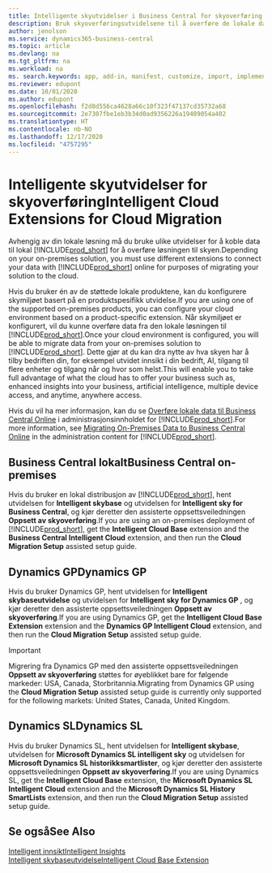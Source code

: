 ```yaml
---
title: Intelligente skyutvidelser i Business Central for skyoverføring | Microsoft-dokumentasjon
description: Bruk skyoverføringsutvidelsene til å overføre de lokale dataene til Business Central på nettet. Disse utvidelsene flytter de lokale dataene til skyen, slik at du kan bruke Business Central på nettet med de eksisterende dataene.
author: jenolson
ms.service: dynamics365-business-central
ms.topic: article
ms.devlang: na
ms.tgt_pltfrm: na
ms.workload: na
ms. search.keywords: app, add-in, manifest, customize, import, implement
ms.reviewer: edupont
ms.date: 10/01/2020
ms.author: edupont
ms.openlocfilehash: f2d8d556ca4628a66c10f323f47137cd35732a68
ms.sourcegitcommit: 2e7307fbe1eb3b34d0ad9356226a19409054a402
ms.translationtype: HT
ms.contentlocale: nb-NO
ms.lasthandoff: 12/17/2020
ms.locfileid: "4757295"
---
```

# <a name="intelligent-cloud-extensions-for-cloud-migration"></a><span data-ttu-id="cd1c6-104">Intelligente skyutvidelser for skyoverføring</span><span class="sxs-lookup"><span data-stu-id="cd1c6-104">Intelligent Cloud Extensions for Cloud Migration</span></span>

<span data-ttu-id="cd1c6-105">Avhengig av din lokale løsning må du bruke ulike utvidelser for å koble data til lokal [!INCLUDE[prod_short](includes/prod_short.md)] for å overføre løsningen til skyen.</span><span class="sxs-lookup"><span data-stu-id="cd1c6-105">Depending on your on-premises solution, you must use different extensions to connect your data with [!INCLUDE[prod_short](includes/prod_short.md)] online for purposes of migrating your solution to the cloud.</span></span>  

<span data-ttu-id="cd1c6-106">Hvis du bruker én av de støttede lokale produktene, kan du konfigurere skymiljøet basert på en produktspesifikk utvidelse.</span><span class="sxs-lookup"><span data-stu-id="cd1c6-106">If you are using one of the supported on-premises products, you can configure your cloud environment based on a product-specific extension.</span></span> <span data-ttu-id="cd1c6-107">Når skymiljøet er konfigurert, vil du kunne overføre data fra den lokale løsningen til [!INCLUDE[prod_short](includes/prod_short.md)].</span><span class="sxs-lookup"><span data-stu-id="cd1c6-107">Once your cloud environment is configured, you will be able to migrate data from your on-premises solution to [!INCLUDE[prod_short](includes/prod_short.md)].</span></span> <span data-ttu-id="cd1c6-108">Dette gjør at du kan dra nytte av hva skyen har å tilby bedriften din, for eksempel utvidet innsikt i din bedrift, AI, tilgang til flere enheter og tilgang når og hvor som helst.</span><span class="sxs-lookup"><span data-stu-id="cd1c6-108">This will enable you to take full advantage of what the cloud has to offer your business such as, enhanced insights into your business, artificial intelligence, multiple device access, and anytime, anywhere access.</span></span>  

<span data-ttu-id="cd1c6-109">Hvis du vil ha mer informasjon, kan du se [Overføre lokale data til Business Central Online](/dynamics365/business-central/dev-itpro/administration/migrate-data) i administrasjonsinnholdet for [!INCLUDE[prod_short](includes/prod_short.md)].</span><span class="sxs-lookup"><span data-stu-id="cd1c6-109">For more information, see [Migrating On-Premises Data to Business Central Online](/dynamics365/business-central/dev-itpro/administration/migrate-data) in the administration content for [!INCLUDE[prod_short](includes/prod_short.md)].</span></span>  

## <a name="business-central-on-premises"></a><span data-ttu-id="cd1c6-110">Business Central lokalt</span><span class="sxs-lookup"><span data-stu-id="cd1c6-110">Business Central on-premises</span></span>

<span data-ttu-id="cd1c6-111">Hvis du bruker en lokal distribusjon av [!INCLUDE[prod_short](includes/prod_short.md)], hent utvidelsen for **Intelligent skybase** og utvidelsen for **Intelligent sky for Business Central**, og kjør deretter den assisterte oppsettsveiledningen **Oppsett av skyoverføring**.</span><span class="sxs-lookup"><span data-stu-id="cd1c6-111">If you are using an on-premises deployment of [!INCLUDE[prod_short](includes/prod_short.md)], get the **Intelligent Cloud Base** extension and the **Business Central Intelligent Cloud** extension, and then run the **Cloud Migration Setup** assisted setup guide.</span></span>  

## <a name="dynamics-gp"></a><span data-ttu-id="cd1c6-112">Dynamics GP</span><span class="sxs-lookup"><span data-stu-id="cd1c6-112">Dynamics GP</span></span>

<span data-ttu-id="cd1c6-113">Hvis du bruker Dynamics GP, hent utvidelsen for **Intelligent skybaseutvidelse** og utvidelsen for **Intelligent sky for Dynamics GP** , og kjør deretter den assisterte oppsettsveiledningen **Oppsett av skyoverføring**.</span><span class="sxs-lookup"><span data-stu-id="cd1c6-113">If you are using Dynamics GP,  get the **Intelligent Cloud Base Extension** extension and the **Dynamics GP Intelligent Cloud** extension, and then run the **Cloud Migration Setup** assisted setup guide.</span></span>  

> [!IMPORTANT]
> <span data-ttu-id="cd1c6-114">Migrering fra Dynamics GP med den assisterte oppsettsveiledningen **Oppsett av skyoverføring** støttes for øyeblikket bare for følgende markeder: USA, Canada, Storbritannia.</span><span class="sxs-lookup"><span data-stu-id="cd1c6-114">Migrating from Dynamics GP using the **Cloud Migration Setup** assisted setup guide is currently only supported for the following markets: United States, Canada, United Kingdom.</span></span>

## <a name="dynamics-sl"></a><span data-ttu-id="cd1c6-115">Dynamics SL</span><span class="sxs-lookup"><span data-stu-id="cd1c6-115">Dynamics SL</span></span>

<span data-ttu-id="cd1c6-116">Hvis du bruker Dynamics SL, hent utvidelsen for **Intelligent skybase**, utvidelsen for **Microsoft Dynamics SL intelligent sky** og utvidelsen for **Microsoft Dynamics SL historikksmartlister**, og kjør deretter den assisterte oppsettsveiledningen **Oppsett av skyoverføring**.</span><span class="sxs-lookup"><span data-stu-id="cd1c6-116">If you are using Dynamics SL, get the **Intelligent Cloud Base** extension, the **Microsoft Dynamics SL Intelligent Cloud** extension and the **Microsoft Dynamics SL History SmartLists** extension, and then run the **Cloud Migration Setup** assisted setup guide.</span></span>  

## <a name="see-also"></a><span data-ttu-id="cd1c6-117">Se også</span><span class="sxs-lookup"><span data-stu-id="cd1c6-117">See Also</span></span>

[<span data-ttu-id="cd1c6-118">Intelligent innsikt</span><span class="sxs-lookup"><span data-stu-id="cd1c6-118">Intelligent Insights</span></span>](about-intelligent-cloud.md)  
[<span data-ttu-id="cd1c6-119">Intelligent skybaseutvidelse</span><span class="sxs-lookup"><span data-stu-id="cd1c6-119">Intelligent Cloud Base Extension</span></span>](ui-extensions-intelligent-cloud.md)  
